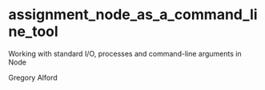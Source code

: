 # assignment_node_as_a_command_line_tool
Working with standard I/O, processes and command-line arguments in Node

Gregory Alford
